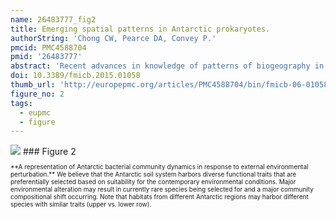 ```yaml
---
name: 26483777_fig2
title: Emerging spatial patterns in Antarctic prokaryotes.
authorString: 'Chong CW, Pearce DA, Convey P.'
pmcid: PMC4588704
pmid: '26483777'
abstract: 'Recent advances in knowledge of patterns of biogeography in terrestrial eukaryotic organisms have led to a fundamental paradigm shift in understanding of the controls and history of life on land in Antarctica, and its interactions over the long term with the glaciological and geological processes that have shaped the continent. However, while it has long been recognized that the terrestrial ecosystems of Antarctica are dominated by microbes and their processes, knowledge of microbial diversity and distributions has lagged far behind that of the macroscopic eukaryote organisms. Increasing human contact with and activity in the continent is leading to risks of biological contamination and change in a region whose isolation has protected it for millions of years at least; these risks may be particularly acute for microbial communities which have, as yet, received scant recognition and attention. Even a matter apparently as straightforward as Protected Area designation in Antarctica requires robust biodiversity data which, in most parts of the continent, remain almost completely unavailable. A range of important contributing factors mean that it is now timely to reconsider the state of knowledge of Antarctic terrestrial prokaryotes. Rapid advances in molecular biological approaches are increasingly demonstrating that bacterial diversity in Antarctica may be far greater than previously thought, and that there is overlap in the environmental controls affecting both Antarctic prokaryotic and eukaryotic communities. Bacterial dispersal mechanisms and colonization patterns remain largely unaddressed, although evidence for regional evolutionary differentiation is rapidly accruing and, with this, there is increasing appreciation of patterns in regional bacterial biogeography in this large part of the globe. In this review, we set out to describe the state of knowledge of Antarctic prokaryote diversity patterns, drawing analogy with those of eukaryote groups where appropriate. Based on our synthesis, it is clear that spatial patterns of Antarctic prokaryotes can be unique at local scales, while the limited evidence available to date supports the group exhibiting overall regional biogeographical patterns similar to the eukaryotes. We further consider the applicability of the concept of "functional redundancy" for the Antarctic microbial community and highlight the requirements for proper consideration of their important and distinctive roles in Antarctic terrestrial ecosystems.'
doi: 10.3389/fmicb.2015.01058
thumb_url: 'http://europepmc.org/articles/PMC4588704/bin/fmicb-06-01058-g002.gif'
figure_no: 2
tags:
  - eupmc
  - figure
---
```

<img src='http://europepmc.org/articles/PMC4588704/bin/fmicb-06-01058-g002.jpg' style='max-height: 300px'>
### Figure 2
<p style='font-size: 10px;'>**A representation of Antarctic bacterial community dynamics in response to external environmental perturbation.** We believe that the Antarctic soil system harbors diverse functional traits that are preferentially selected based on suitability for the contemporary environmental conditions. Major environmental alteration may result in currently rare species being selected for and a major community compositional shift occurring. Note that habitats from different Antarctic regions may harbor different species with similar traits (upper vs. lower row).</p>